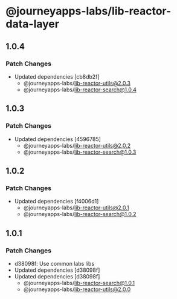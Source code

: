 # @journeyapps-labs/lib-reactor-data-layer

## 1.0.4

### Patch Changes

- Updated dependencies [cb8db2f]
  - @journeyapps-labs/lib-reactor-utils@2.0.3
  - @journeyapps-labs/lib-reactor-search@1.0.4

## 1.0.3

### Patch Changes

- Updated dependencies [4596785]
  - @journeyapps-labs/lib-reactor-utils@2.0.2
  - @journeyapps-labs/lib-reactor-search@1.0.3

## 1.0.2

### Patch Changes

- Updated dependencies [f4006d1]
  - @journeyapps-labs/lib-reactor-utils@2.0.1
  - @journeyapps-labs/lib-reactor-search@1.0.2

## 1.0.1

### Patch Changes

- d38098f: Use common labs libs
- Updated dependencies [d38098f]
- Updated dependencies [d38098f]
  - @journeyapps-labs/lib-reactor-search@1.0.1
  - @journeyapps-labs/lib-reactor-utils@2.0.0
